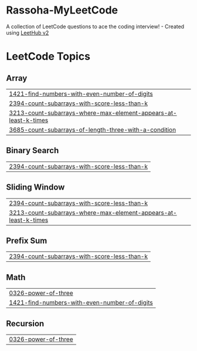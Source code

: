 # Rassoha-MyLeetCode
A collection of LeetCode questions to ace the coding interview! - Created using [LeetHub v2](https://github.com/arunbhardwaj/LeetHub-2.0)

<!---LeetCode Topics Start-->
# LeetCode Topics
## Array
|  |
| ------- |
| [1421-find-numbers-with-even-number-of-digits](https://github.com/Rassoha/Rassoha-MyLeetCode/tree/master/1421-find-numbers-with-even-number-of-digits) |
| [2394-count-subarrays-with-score-less-than-k](https://github.com/Rassoha/Rassoha-MyLeetCode/tree/master/2394-count-subarrays-with-score-less-than-k) |
| [3213-count-subarrays-where-max-element-appears-at-least-k-times](https://github.com/Rassoha/Rassoha-MyLeetCode/tree/master/3213-count-subarrays-where-max-element-appears-at-least-k-times) |
| [3685-count-subarrays-of-length-three-with-a-condition](https://github.com/Rassoha/Rassoha-MyLeetCode/tree/master/3685-count-subarrays-of-length-three-with-a-condition) |
## Binary Search
|  |
| ------- |
| [2394-count-subarrays-with-score-less-than-k](https://github.com/Rassoha/Rassoha-MyLeetCode/tree/master/2394-count-subarrays-with-score-less-than-k) |
## Sliding Window
|  |
| ------- |
| [2394-count-subarrays-with-score-less-than-k](https://github.com/Rassoha/Rassoha-MyLeetCode/tree/master/2394-count-subarrays-with-score-less-than-k) |
| [3213-count-subarrays-where-max-element-appears-at-least-k-times](https://github.com/Rassoha/Rassoha-MyLeetCode/tree/master/3213-count-subarrays-where-max-element-appears-at-least-k-times) |
## Prefix Sum
|  |
| ------- |
| [2394-count-subarrays-with-score-less-than-k](https://github.com/Rassoha/Rassoha-MyLeetCode/tree/master/2394-count-subarrays-with-score-less-than-k) |
## Math
|  |
| ------- |
| [0326-power-of-three](https://github.com/Rassoha/Rassoha-MyLeetCode/tree/master/0326-power-of-three) |
| [1421-find-numbers-with-even-number-of-digits](https://github.com/Rassoha/Rassoha-MyLeetCode/tree/master/1421-find-numbers-with-even-number-of-digits) |
## Recursion
|  |
| ------- |
| [0326-power-of-three](https://github.com/Rassoha/Rassoha-MyLeetCode/tree/master/0326-power-of-three) |
<!---LeetCode Topics End-->